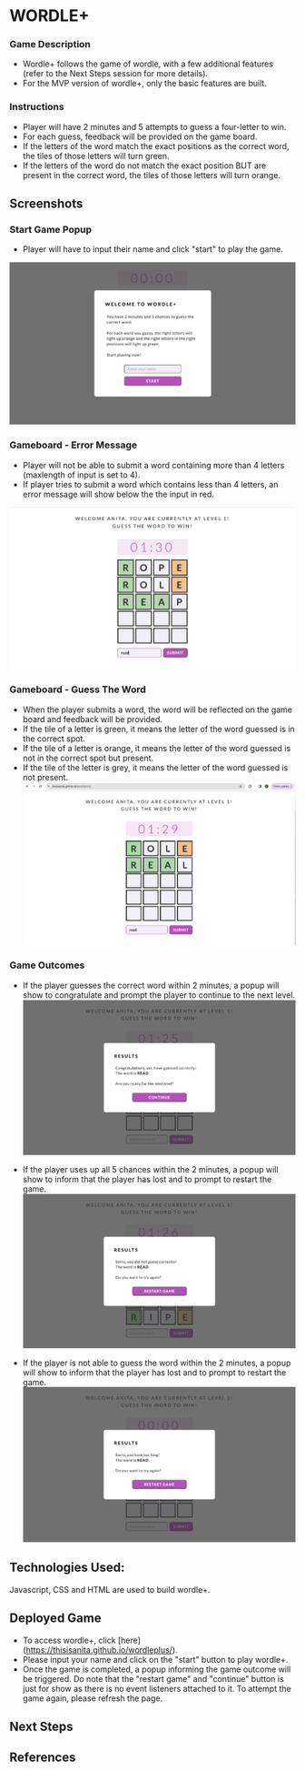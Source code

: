 # WORDLE+

### Game Description

- Wordle+ follows the game of wordle, with a few additional features (refer to the Next Steps session for more details).
- For the MVP version of wordle+, only the basic features are built.

### Instructions

- Player will have 2 minutes and 5 attempts to guess a four-letter to win.
- For each guess, feedback will be provided on the game board.
- If the letters of the word match the exact positions as the correct word, the tiles of those letters will turn green.
- If the letters of the word do not match the exact position BUT are present in the correct word, the tiles of those letters will turn orange.

## Screenshots

### Start Game Popup
- Player will have to input their name and click "start" to play the game.
  
![Introductory popup](/Images/Frame1_popup.png)

### Gameboard - Error Message
- Player will not be able to submit a word containing more than 4 letters (maxlength of input is set to 4).
- If player tries to submit a word which contains less than 4 letters, an error message will show below the the input in red.

![Error message](/Images/Frame2_errormessage.png)

### Gameboard - Guess The Word
- When the player submits a word, the word will be reflected on the game board and feedback will be provided. 
- If the tile of a letter is green, it means the letter of the word guessed is in the correct spot.
- If the tile of a letter is orange, it means the letter of the word guessed is not in the correct spot but present.
- If the tile of the letter is grey, it means the letter of the word guessed is not present.
![Gameboard](/Images/Frame3_gameboard.png)

### Game Outcomes
- If the player guesses the correct word within 2 minutes, a popup will show to congratulate and prompt the player to continue to the next level.
![Winner popup](/Images/Frame4_winpopup.png)

- If the player uses up all 5 chances within the 2 minutes, a popup will show to inform that the player has lost and to prompt to restart the game.
![Loser popup](/Images/Frame5_losepopup.png)

- If the player is not able to guess the word within the 2 minutes, a popup will show to inform that the player has lost and to prompt to restart the game.
![Timeout popup](/Images/Frame6_timeoutpopup.png)

## Technologies Used:

Javascript, CSS and HTML are used to build wordle+.

## Deployed Game

- To access wordle+, click [here] (https://thisisanita.github.io/wordleplus/).
- Please input your name and click on the "start" button to play wordle+.
- Once the game is completed, a popup informing the game outcome will be triggered. Do note that the "restart game" and "continue" button is just for show as there is no event listeners attached to it. To attempt the game again, please refresh the page.

## Next Steps 

## References
